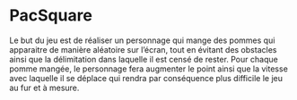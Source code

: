 # PacSquare
Le but du jeu est de réaliser un personnage qui mange des pommes qui apparaitre de manière aléatoire sur l’écran, tout en évitant des obstacles ainsi que la délimitation dans laquelle il est censé de rester. Pour chaque pomme mangée, le personnage fera augmenter le point ainsi que la vitesse avec laquelle il se déplace qui rendra par conséquence plus difficile le jeu au fur et à mesure.